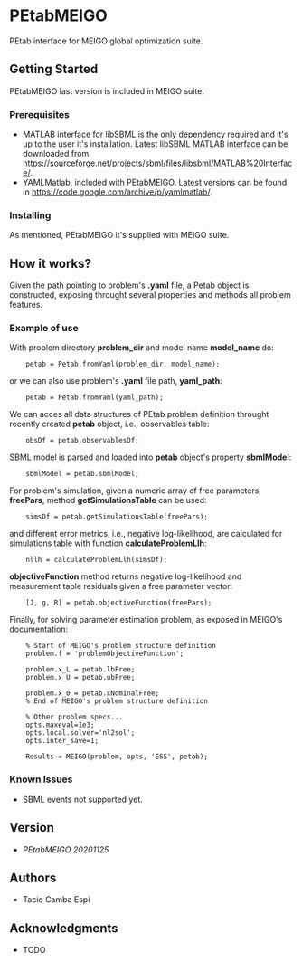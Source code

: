 # PEtabMEIGO

PEtab interface for MEIGO global optimization suite.

## Getting Started

PEtabMEIGO last version is included in MEIGO suite.

### Prerequisites

 * MATLAB interface for libSBML is the only dependency required and it's up to the user it's installation. Latest libSBML MATLAB interface can be downloaded from https://sourceforge.net/projects/sbml/files/libsbml/MATLAB%20Interface/.
 * YAMLMatlab, included with PEtabMEIGO. Latest versions can be found in https://code.google.com/archive/p/yamlmatlab/.

### Installing

As mentioned, PEtabMEIGO it's supplied with MEIGO suite.

## How it works?

Given the path pointing to problem's **.yaml** file, a Petab object is constructed, exposing throught several properties and methods all problem features.

### Example of use

With problem directory **problem_dir** and model name **model_name** do:

```
    petab = Petab.fromYaml(problem_dir, model_name);
```

or we can also use problem's **.yaml** file path, **yaml_path**:

```
    petab = Petab.fromYaml(yaml_path);
```

We can acces all data structures of PEtab problem definition throught recently created **petab** object, i.e., observables table:

```
    obsDf = petab.observablesDf;
```

SBML model is parsed and loaded into **petab** object's property **sbmlModel**:

```
    sbmlModel = petab.sbmlModel;
```

For problem's simulation, given a numeric array of free parameters, **freePars**, method **getSimulationsTable** can be used:

```
    simsDf = petab.getSimulationsTable(freePars);
```

and different error metrics, i.e., negative log-likelihood, are calculated for simulations table with function **calculateProblemLlh**:

```
    nllh = calculateProblemLlh(simsDf);
```

**objectiveFunction** method returns negative log-likelihood and measurement table residuals given a free parameter vector:

```
    [J, g, R] = petab.objectiveFunction(freePars);
```

Finally, for solving parameter estimation problem, as exposed in MEIGO's documentation:

```
    % Start of MEIGO's problem structure definition
    problem.f = 'problemObjectiveFunction';           

    problem.x_L = petab.lbFree;
    problem.x_U = petab.ubFree;
    
    problem.x_0 = petab.xNominalFree;
    % End of MEIGO's problem structure definition
    
    % Other problem specs...
    opts.maxeval=1e3; 
    opts.local.solver='nl2sol';
    opts.inter_save=1;
    
    Results = MEIGO(problem, opts, 'ESS', petab);
```
### Known Issues

* SBML events not supported yet.

## Version

* *PEtabMEIGO 20201125*

## Authors

* Tacio Camba Espí

## Acknowledgments

* TODO